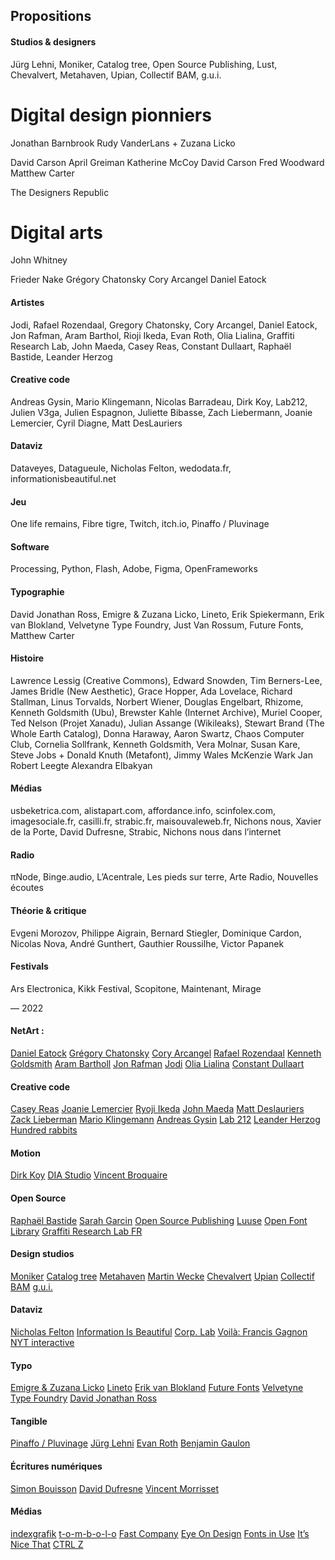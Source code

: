 
## Propositions

#### Studios & designers
Jürg Lehni,
Moniker,
Catalog tree,
Open Source Publishing,
Lust,
Chevalvert,
Metahaven,
Upian,
Collectif BAM,
g.u.i.

# Digital design pionniers
Jonathan Barnbrook
Rudy VanderLans + Zuzana Licko 

David Carson
April Greiman
Katherine McCoy
David Carson
Fred Woodward
Matthew Carter

The Designers Republic

# Digital arts

John Whitney 

Frieder Nake
Grégory Chatonsky
Cory Arcangel 
Daniel Eatock

#### Artistes
Jodi,
Rafael Rozendaal,
Gregory Chatonsky,
Cory Arcangel,
Daniel Eatock,
Jon Rafman,
Aram Barthol,
Rioji Ikeda,
Evan Roth,
Olia Lialina,
Graffiti Research Lab,
John Maeda,
Casey Reas,
Constant Dullaart,
Raphaël Bastide,
Leander Herzog

#### Creative code
Andreas Gysin,
Mario Klingemann,
Nicolas Barradeau,
Dirk Koy,
Lab212,
Julien V3ga,
Julien Espagnon,
Juliette Bibasse,
Zach Liebermann,
Joanie Lemercier,
Cyril Diagne,
Matt DesLauriers

#### Dataviz
Dataveyes,
Datagueule,
Nicholas Felton,
wedodata.fr,
informationisbeautiful.net

#### Jeu
One life remains,
Fibre tigre,
Twitch,
itch.io,
Pinaffo / Pluvinage

#### Software
Processing,
Python,
Flash,
Adobe,
Figma,
OpenFrameworks

#### Typographie
David Jonathan Ross,
Emigre & Zuzana Licko,
Lineto,
Erik Spiekermann,
Erik van Blokland,
Velvetyne Type Foundry,
Just Van Rossum,
Future Fonts,
Matthew Carter

#### Histoire
Lawrence Lessig (Creative Commons),
Edward Snowden,
Tim Berners-Lee,
James Bridle (New Aesthetic),
Grace Hopper,
Ada Lovelace,
Richard Stallman,
Linus Torvalds,
Norbert Wiener,
Douglas Engelbart,
Rhizome,
Kenneth Goldsmith (Ubu),
Brewster Kahle (Internet Archive),
Muriel Cooper,
Ted Nelson (Projet Xanadu),
Julian Assange (Wikileaks),
Stewart Brand (The Whole Earth Catalog),
Donna Haraway,
Aaron Swartz,
Chaos Computer Club,
Cornelia Sollfrank,
Kenneth Goldsmith,
Vera Molnar,
Susan Kare,
Steve Jobs
+
Donald Knuth (Metafont),
Jimmy Wales
McKenzie Wark
Jan Robert Leegte 
Alexandra Elbakyan

#### Médias
usbeketrica.com,
alistapart.com,
affordance.info,
scinfolex.com,
imagesociale.fr,
casilli.fr,
strabic.fr,
maisouvaleweb.fr,
Nichons nous,
Xavier de la Porte,
David Dufresne,
Strabic,
Nichons nous dans l’internet

#### Radio
πNode,
Binge.audio,
L’Acentrale,
Les pieds sur terre,
Arte Radio,
Nouvelles écoutes

#### Théorie & critique
Evgeni Morozov,
Philippe Aigrain,
Bernard Stiegler,
Dominique Cardon,
Nicolas Nova,
André Gunthert,
Gauthier Roussilhe,
Victor Papanek

#### Festivals
Ars Electronica,
Kikk Festival,
Scopitone,
Maintenant,
Mirage





— 2022



#### NetArt : 
[Daniel Eatock](https://eatock.com/)
[Grégory Chatonsky](http://chatonsky.net/)
[Cory Arcangel](https://coryarcangel.com/)
[Rafael Rozendaal](https://www.newrafael.com/)
[Kenneth Goldsmith](https://ubuweb.com/)
[Aram Bartholl](https://arambartholl.com/)
[Jon Rafman](https://www.jonrafman.com/)
[Jodi](http://jodi.org/)
[Olia Lialina](http://art.teleportacia.org/)
[Constant Dullaart](https://constantdullaart.com)

#### Creative code
[Casey Reas](https://reas.com/)
[Joanie Lemercier](https://joanielemercier.com/)
[Ryoji Ikeda](https://www.ryojiikeda.com/)
[John Maeda](https://maedastudio.com/)
[Matt Deslauriers](https://www.mattdesl.com/)
[Zack Lieberman](https://zdlldz.com/)
[Mario Klingemann](http://quasimondo.com/)
[Andreas Gysin](https://ertdfgcvb.xyz/)
[Lab 212](https://www.lab212.org/)
[Leander Herzog](https://leanderherzog.ch/)
[Hundred rabbits](https://100r.co/)

#### Motion
[Dirk Koy](https://dirkkoy.com/)
[DIA Studio](https://dia.tv/)
[Vincent Broquaire](http://www.vincentbroquaire.com/)

#### Open Source
[Raphaël Bastide](https://raphaelbastide.com/)
[Sarah Garcin](https://sarahgarcin.com/)
[Open Source Publishing](http://osp.kitchen/)
[Luuse](http://www.luuse.io/)
[Open Font Library](http://openfontlibrary.org/)
[Graffiti Research Lab FR](https://graffitiresearchlab.fr/)

#### Design studios
[Moniker](https://studiomoniker.com/)
[Catalog tree](https://www.catalogtree.net/)
[Metahaven](http://www.metahaven.net/)
[Martin Wecke](https://martinwecke.de/)
[Chevalvert](https://chevalvert.fr/)
[Upian](https://www.upian.com/)
[Collectif BAM](https://collectifbam.fr/)
[g.u.i.](https://g-u-i.net/)

#### Dataviz 
[Nicholas Felton](http://feltron.com/)
[Information Is Beautiful](https://informationisbeautiful.net/)
[Corp. Lab](https://www.corp-lab.com/)
[Voilà: Francis Gagnon](https://chezvoila.com/fr/)
[NYT interactive](https://twitter.com/NYTInteractive)

#### Typo 
[Emigre & Zuzana Licko](https://www.emigre.com)
[Lineto](https://lineto.com/)
[Erik van Blokland](https://letterror.com/) 
[Future Fonts](https://www.futurefonts.xyz/)
[Velvetyne Type Foundry](http://velvetyne.fr/)
[David Jonathan Ross](https://djr.com/)

#### Tangible 
[Pinaffo / Pluvinage](https://pinaffo-pluvinage.com/)
[Jürg Lehni](http://juerglehni.com/)
[Evan Roth](http://www.evan-roth.com/)
[Benjamin Gaulon](http://recyclism.com/)

#### Écritures numériques
[Simon Bouisson](http://simonbouisson.com/)
[David Dufresne](http://www.davduf.net/)
[Vincent Morrisset](https://vincentmorisset.com/)

#### Médias
[indexgrafik](http://indexgrafik.fr/)
[t-o-m-b-o-l-o](https://www.t-o-m-b-o-l-o.eu/)
[Fast Company](https://www.fastcompany.com/co-design)
[Eye On Design](https://eyeondesign.aiga.org)
[Fonts in Use](https://fontsinuse.com)
[It’s Nice That](https://www.itsnicethat.com/)
[CTRL Z](https://ctrlzmag.com/)